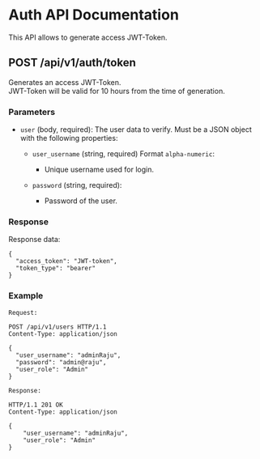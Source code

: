 # Auth API Documentation

This API allows to generate access JWT-Token.

## POST /api/v1/auth/token

Generates an access JWT-Token.<br>
JWT-Token will be valid for 10 hours from the time of generation.

### Parameters

- `user` (body, required): The user data to verify. Must be a JSON object with the following properties:

  - `user_username` (string, required) Format `alpha-numeric`:
    - Unique username used for login. 
    
  - `password` (string, required):
    - Password of the user.

### Response
Response data:
```
{
  "access_token": "JWT-token",
  "token_type": "bearer"
}
```

### Example



```http
Request:

POST /api/v1/users HTTP/1.1
Content-Type: application/json

{
  "user_username": "adminRaju",
  "password": "admin@raju",
  "user_role": "Admin"
}

Response:

HTTP/1.1 201 OK
Content-Type: application/json

{
    "user_username": "adminRaju",
    "user_role": "Admin"
}
```